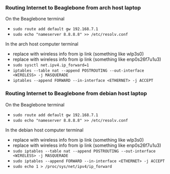 ### Routing Internet to Beaglebone from arch host laptop
On the Beaglebone terminal
- `sudo route add default gw 192.168.7.1`
- `sudo echo "nameserver 8.8.8.8" >> /etc/resolv.conf`

In the arch host computer terminal
- replace <WIRLESS> with wireless info from ip link (something like wlp3s0)
- replace <ETHERNET> with wireless info from ip link (something like enp0s26f7u1u3)
- `sudo sysctl net.ipv4.ip_forward=1`
- `iptables --table nat --append POSTROUTING --out-interface <WIRELESS> -j MASQUERADE`
- `iptables --append FORWARD --in-interface <ETHERNET> -j ACCEPT`


### Routing Internet to Beaglebone from debian host laptop
On the Beaglebone terminal
- `sudo route add default gw 192.168.7.1`
- `sudo echo "nameserver 8.8.8.8" >> /etc/resolv.conf`

In the debian host computer terminal
- replace <WIRELESS> with wireless info from ip link (something like wlp3s0)
- replace <ETHERNET> with wireless info from ip link (something like enp0s26f7u1u3)
- `sudo iptables --table nat --append POSTROUTING --out-interface <WIRELESS> -j MASQUERADE`
- `sudo iptables --append FORWARD --in-interface <ETHERNET> -j ACCEPT`
- `sudo echo 1 > /proc/sys/net/ipv4/ip_forward`
